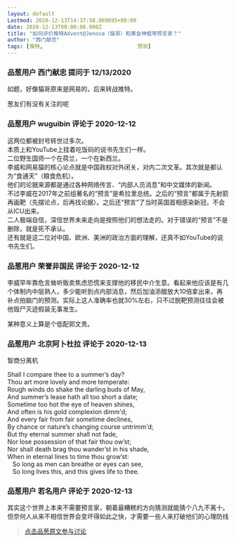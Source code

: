 ```yaml
---
layout: default
Lastmod: 2020-12-13T14:37:58.069895+00:00
date: 2020-12-13T00:00:00.000Z
title: "如何评价推特Advent@Jenova（猫哥）和黄金神棍等预言家？"
author: "西门献忠"
tags: [推特,								预测]
---
```



### 品葱用户 **西门献忠** 提问于 12/13/2020
    
如题，好像猫哥原来是网易的，后来转战推特。  
  
葱友们有没有关注的呢
    
                

### 品葱用户 **wuguibin** 评论于 2020-12-12
        
这两位都被封号转世过多次。  
本质上和YouTube上挂着吃饭码的说书先生们一样。  
二位野生国师一个在荷兰，一个在新西兰。  
李威和网易猫的核心论点就是中国政权对外闭关，对内二次文革。其次就是都认为“食通天”（粮食危机）。  
他们的论据来源都是通过各种网络传言、“内部人员消息”和中文媒体的新闻。  
不过李威在2017年之前组著名的“预言”是希拉里总统。之后的“预言”都属于先射箭再画靶（先摆论点，后再找论据）。之后还“预言”了当时英国首相感染新冠，不会从ICU出来。  
二人极端自信，深信世界未来走向是按照他们的想法走的。对于错误的“预言”不是删除，就是死不承认。  
还有就是这二位对中国、欧洲、美洲的政治方面的理解，还真不如YouTube的说书先生们。
        
                

### 品葱用户 **荣誉非国民** 评论于 2020-12-12
        
李威早年靠危言耸听贩卖焦虑恐慌来支撑他的移民中介生意。看起来他应该是有几个体制内中层熟人，多少能听到点内部消息，然后加油添醋放大10倍拿出来，再补点拍脑门的预测。实际上这人准确率也就30%左右，只不过脱靶预测往往会被他毁尸灭迹假装无事发生。  
  
某种意义上算是个低配郭文贵。
        
                

### 品葱用户 **北京阿卜杜拉** 评论于 2020-12-13
        
智商分离机  
  
Shall I compare thee to a summer’s day?  
Thou art more lovely and more temperate:  
Rough winds do shake the darling buds of May,  
And summer’s lease hath all too short a date;  
Sometime too hot the eye of heaven shines,  
And often is his gold complexion dimm'd;  
And every fair from fair sometime declines,  
By chance or nature’s changing course untrimm'd;  
But thy eternal summer shall not fade,  
Nor lose possession of that fair thou ow’st;  
Nor shall death brag thou wander’st in his shade,  
When in eternal lines to time thou grow’st:  
   So long as men can breathe or eyes can see,  
   So long lives this, and this gives life to thee.
        
                

### 品葱用户 **若名用户** 评论于 2020-12-13
        
其实这个世界上本来不需要预言家，朝着最糟糕的方向猜测就能猜个八九不离十。但奈何人从来不相信世界会变坏得如此之快，才需要一些人来打破他们的心理防线
        
                





> [点击品葱原文参与讨论](https://pincong.rocks/question/34528)


